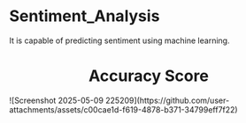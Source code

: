 # Sentiment_Analysis
It is capable of predicting sentiment using machine learning.
   <div style="text-align: center;">
     <h1>Accuracy Score</h1>
   </div>
![Screenshot 2025-05-09 225209](https://github.com/user-attachments/assets/c00cae1d-f619-4878-b371-34799eff7f22)

